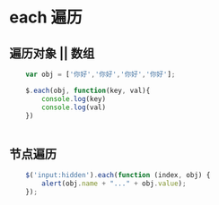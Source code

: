 # each 遍历

## 遍历对象 || 数组

```js
	var obj = ['你好','你好','你好','你好'];

	$.each(obj, function(key, val){
		console.log(key)
		console.log(val)
	})
	
```

## 节点遍历
```js
	$('input:hidden').each(function (index, obj) {
		alert(obj.name + "..." + obj.value);
	});
```
